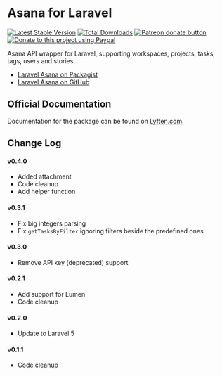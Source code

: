 # Asana for Laravel

[![Latest Stable Version](https://poser.pugx.org/torann/laravel-asana/v/stable)](https://packagist.org/packages/torann/laravel-asana)
[![Total Downloads](https://poser.pugx.org/torann/laravel-asana/downloads)](https://packagist.org/packages/torann/laravel-asana)
[![Patreon donate button](https://img.shields.io/badge/patreon-donate-yellow.svg)](https://www.patreon.com/torann)
[![Donate to this project using Paypal](https://img.shields.io/badge/Donate-PayPal-green.svg)](https://www.paypal.com/cgi-bin/webscr?cmd=_s-xclick&hosted_button_id=4CJA2A97NPYVU)

Asana API wrapper for Laravel, supporting workspaces, projects, tasks, tags, users and stories.

- [Laravel Asana on Packagist](https://packagist.org/packages/torann/laravel-asana)
- [Laravel Asana on GitHub](https://github.com/torann/laravel-asana)

## Official Documentation

Documentation for the package can be found on [Lyften.com](http://lyften.com/projects/laravel-asana/).

## Change Log

#### v0.4.0

- Added attachment
- Code cleanup
- Add helper function

#### v0.3.1

- Fix big integers parsing
- Fix `getTasksByFilter` ignoring filters beside the predefined ones

#### v0.3.0

- Remove API key (deprecated) support

#### v0.2.1

- Add support for Lumen
- Code cleanup

#### v0.2.0

- Update to Laravel 5

#### v0.1.1

- Code cleanup
